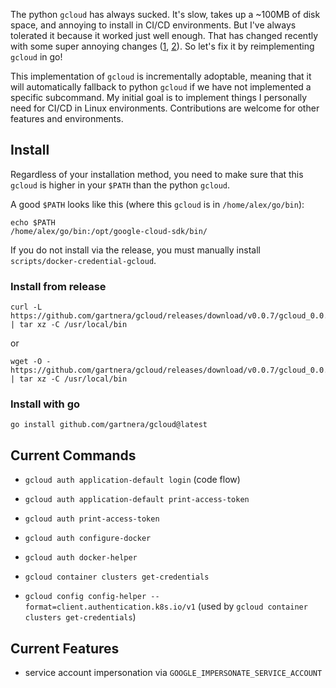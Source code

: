 The python `gcloud` has always sucked. It's slow, takes up a ~100MB of disk space, and annoying to install in CI/CD environments. But I've always tolerated it because it worked just well enough. That has changed recently with some super annoying changes ([1](https://issuetracker.google.com/issues/224754679), [2](https://cloud.google.com/blog/products/containers-kubernetes/kubectl-auth-changes-in-gke)). So let's fix it by reimplementing `gcloud` in go!

This implementation of `gcloud` is incrementally adoptable, meaning that it will automatically fallback to python `gcloud` if we have not implemented a specific subcommand. My initial goal is to implement things I personally need for CI/CD in Linux environments. Contributions are welcome for other features and environments.

## Install

Regardless of your installation method, you need to make sure that this `gcloud` is higher in your `$PATH` than the python `gcloud`.

A good `$PATH` looks like this (where this `gcloud` is in `/home/alex/go/bin`):

```
echo $PATH
/home/alex/go/bin:/opt/google-cloud-sdk/bin/
```

If you do not install via the release, you must manually install `scripts/docker-credential-gcloud`.

### Install from release

```
curl -L https://github.com/gartnera/gcloud/releases/download/v0.0.7/gcloud_0.0.7_linux_amd64.tar.gz | tar xz -C /usr/local/bin
```

or

```
wget -O - https://github.com/gartnera/gcloud/releases/download/v0.0.7/gcloud_0.0.7_linux_amd64.tar.gz | tar xz -C /usr/local/bin
```

### Install with go

```
go install github.com/gartnera/gcloud@latest
```

## Current Commands

- `gcloud auth application-default login` (code flow)
- `gcloud auth application-default print-access-token`
- `gcloud auth print-access-token`
- `gcloud auth configure-docker`
- `gcloud auth docker-helper`

- `gcloud container clusters get-credentials`
- `gcloud config config-helper --format=client.authentication.k8s.io/v1` (used by `gcloud container clusters get-credentials`)

## Current Features

- service account impersonation via `GOOGLE_IMPERSONATE_SERVICE_ACCOUNT`
